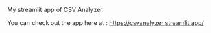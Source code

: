 My streamlit app of CSV Analyzer. 

You can check out the app here at : https://csvanalyzer.streamlit.app/
